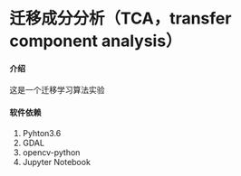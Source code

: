 # 迁移成分分析（TCA，transfer component analysis）

#### 介绍
这是一个迁移学习算法实验
 

#### 软件依赖
1.  Pyhton3.6
2.  GDAL
3.  opencv-python
4.  Jupyter Notebook
